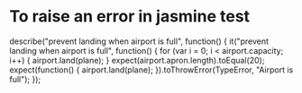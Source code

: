   
  # To raise an error in jasmine test
  describe("prevent landing when airport is full", function() {
    it("prevent landing when airport is full", function() {
      for (var i = 0; i < airport.capacity; i++) {
        airport.land(plane);
      }
      expect(airport.apron.length).toEqual(20);
      expect(function() {
        airport.land(plane);
      }).toThrowError(TypeError, "Airport is full");
    });
